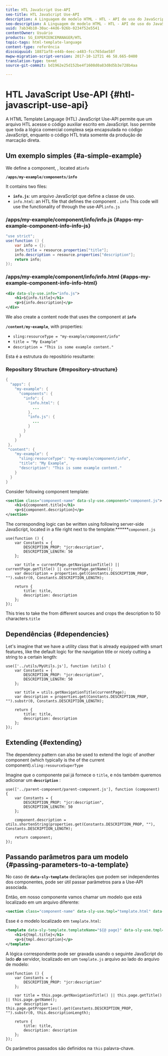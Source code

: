 ```yaml
---
title: HTL JavaScript Use-API
seo-title: HTL JavaScript Use-API
description: A Linguagem de modelo HTML - HTL - API de uso do JavaScript permite que um arquivo HTL acesse o código auxiliar escrito em JavaScript.
seo-description: A Linguagem de modelo HTML - HTL - API de uso do JavaScript permite que um arquivo HTL acesse o código auxiliar escrito em JavaScript.
uuid: 7ab34b10-30ac-44d6-926b-0234f52e5541
contentOwner: Usuário
products: SG_EXPERIENCEMANAGER/HTL
topic-tags: html-template-language
content-type: referência
discoiquuid: 18871af8-e44b-4eec-a483-fcc765dae58f
mwpw-migration-script-version: 2017-10-12T21 46 58.665-0400
translation-type: tm+mt
source-git-commit: bd1962e25d152be4f1608d0a83d8d5b3e728b4aa

---
```



# HTL JavaScript Use-API {#htl-javascript-use-api}

A HTML Template Language (HTL) JavaScript Use-API permite que um arquivo HTL acesse o código auxiliar escrito em JavaScript. Isso permite que toda a lógica comercial complexa seja encapsulada no código JavaScript, enquanto o código HTL trata somente da produção de marcação direta.

## Um exemplo simples {#a-simple-example}

We define a component, , located at`info`

**`/apps/my-example/components/info`**

It contains two files:

* **`info.js`**: um arquivo JavaScript que define a classe de uso.
* `info.html`: an HTL file that defines the component . `info` This code will use the functionality of  through the use-API.`info.js`

### /apps/my-example/component/info/info.js {#apps-my-example-component-info-info-js}

```java
"use strict";
use(function () {
    var info = {};    
    info.title = resource.properties["title"];
    info.description = resource.properties["description"];    
    return info;
});
```

### /apps/my-example/component/info/info.html {#apps-my-example-component-info-info-html}

```xml
<div data-sly-use.info="info.js">
    <h1>${info.title}</h1>
    <p>${info.description}</p>
</div>
```

We also create a content node that uses the  component at **`info`**

**`/content/my-example`**, with properties:

* `sling:resourceType = "my-example/component/info"`
* `title = "My Example"`
* `description = "This is some example content."`

Esta é a estrutura do repositório resultante:

### Repository Structure {#repository-structure}

```java
{
  "apps": {
    "my-example": {
      "components": {
        "info": {
          "info.html": {
            ...
          }, 
          "info.js": {
            ...
          }
        }
      }
    }
 },     
 "content": {
    "my-example": {
      "sling:resourceType": "my-example/component/info",
      "title": "My Example",
      "description": "This is some example content."
    }
  }
}
```

Consider following component template:

```xml
<section class="component-name" data-sly-use.component="component.js">
    <h1>${component.title}</h1>
    <p>${component.description}</p>
</section>
```

The corresponding logic can be written using following server-side JavaScript, located in a  file right next to the template:******`component.js`

```
use(function () {
    var Constants = {
        DESCRIPTION_PROP: "jcr:description",
        DESCRIPTION_LENGTH: 50
    };
 
    var title = currentPage.getNavigationTitle() || currentPage.getTitle() || currentPage.getName();
    var description = properties.get(Constants.DESCRIPTION_PROP, "").substr(0, Constants.DESCRIPTION_LENGTH);
 
    return {
        title: title,
        description: description
    };
});
```

This tries to take the  from different sources and crops the description to 50 characters.`title`

## Dependências {#dependencies}

Let's imagine that we have a utility class that is already equipped with smart features, like the default logic for the navigation title or nicely cutting a string to a certain length:

```
use(['../utils/MyUtils.js'], function (utils) {
    var Constants = {
        DESCRIPTION_PROP: "jcr:description",
        DESCRIPTION_LENGTH: 50
    };
 
    var title = utils.getNavigationTitle(currentPage);
    var description = properties.get(Constants.DESCRIPTION_PROP, "").substr(0, Constants.DESCRIPTION_LENGTH);
 
    return {
        title: title,
        description: description
    };
});
```

## Extending {#extending}

The dependency pattern can also be used to extend the logic of another component (which typically is the  of the current component).`sling:resourceSuperType`

Imagine que o componente pai já fornece o `title`, e nós também queremos adicionar um **`description`** :

```
use(['../parent-component/parent-component.js'], function (component) {
    var Constants = {
        DESCRIPTION_PROP: "jcr:description",
        DESCRIPTION_LENGTH: 50
    };
 
    component.description = utils.shortenString(properties.get(Constants.DESCRIPTION_PROP, ""), Constants.DESCRIPTION_LENGTH);
 
    return component;
});
```

## Passando parâmetros para um modelo {#passing-parameters-to-a-template}

No caso de **`data-sly-template`** declarações que podem ser independentes dos componentes, pode ser útil passar parâmetros para a Use-API associada.

Então, em nosso componente vamos chamar um modelo que está localizado em um arquivo diferente:

```xml
<section class="component-name" data-sly-use.tmpl="template.html" data-sly-call="${tmpl.templateName @ page=currentPage}"></section>
```

Esse é o modelo localizado em `template.html`:

```xml
<template data-sly-template.templateName="${@ page}" data-sly-use.tmpl="${'template.js' @ page=page, descriptionLength=50}">
    <h1>${tmpl.title}</h1>
    <p>${tmpl.description}</p>
</template>
```

A lógica correspondente pode ser gravada usando o seguinte JavaScript do lado ***do*** servidor, localizado em um `template.js` arquivo ao lado do arquivo de modelo:

```
use(function () {
    var Constants = {
        DESCRIPTION_PROP: "jcr:description"
    };
 
    var title = this.page.getNavigationTitle() || this.page.getTitle() || this.page.getName();
    var description = this.page.getProperties().get(Constants.DESCRIPTION_PROP, "").substr(0, this.descriptionLength);
 
    return {
        title: title,
        description: description
    };
});
```

Os parâmetros passados são definidos na `this` palavra-chave.
